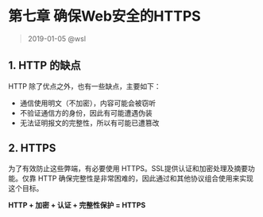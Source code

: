# 第七章 确保Web安全的HTTPS

> 2019-01-05 @wsl

## 1. HTTP 的缺点

HTTP 除了优点之外，也有一些缺点，主要如下：

- 通信使用明文（不加密），内容可能会被窃听
- 不验证通信方的身份，因此有可能遭遇伪装
- 无法证明报文的完整性，所以有可能已遭篡改

## 2. HTTPS

为了有效防止这些弊端，有必要使用 HTTPS。SSL提供认证和加密处理及摘要功能。仅靠 HTTP 确保完整性是非常困难的，因此通过和其他协议组合使用来实现这个目标。

**HTTP + 加密 + 认证 + 完整性保护 = HTTPS**

